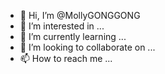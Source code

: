 - 👋 Hi, I’m @MollyGONGGONG
- 👀 I’m interested in ...
- 🌱 I’m currently learning ...
- 💞️ I’m looking to collaborate on ...
- 📫 How to reach me ...

<!---
MollyGONGGONG/MollyGONGGONG is a ✨ special ✨ repository because its `README.md` (this file) appears on your GitHub profile.
You can click the Preview link to take a look at your changes.
--->
